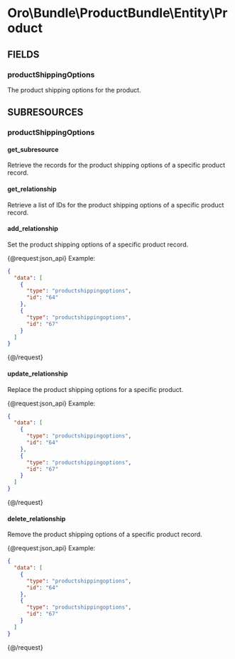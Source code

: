# Oro\Bundle\ProductBundle\Entity\Product

## FIELDS

### productShippingOptions

The product shipping options for the product.

## SUBRESOURCES

### productShippingOptions

#### get_subresource

Retrieve the records for the product shipping options of a specific product record.

#### get_relationship

Retrieve a list of IDs for the product shipping options of a specific product record.

#### add_relationship

Set the product shipping options of a specific product record.

{@request:json_api} Example:

```JSON
{
  "data": [
    {
      "type": "productshippingoptions",
      "id": "64"
    },
    {
      "type": "productshippingoptions",
      "id": "67"
    }
  ]
}
```

{@/request}

#### update_relationship

Replace the product shipping options for a specific product.

{@request:json_api} Example:

```JSON
{
  "data": [
    {
      "type": "productshippingoptions",
      "id": "64"
    },
    {
      "type": "productshippingoptions",
      "id": "67"
    }
  ]
}

```

{@/request}

#### delete_relationship

Remove the product shipping options of a specific product record.

{@request:json_api} Example:

```JSON
{
  "data": [
    {
      "type": "productshippingoptions",
      "id": "64"
    },
    {
      "type": "productshippingoptions",
      "id": "67"
    }
  ]
}

```

{@/request}
